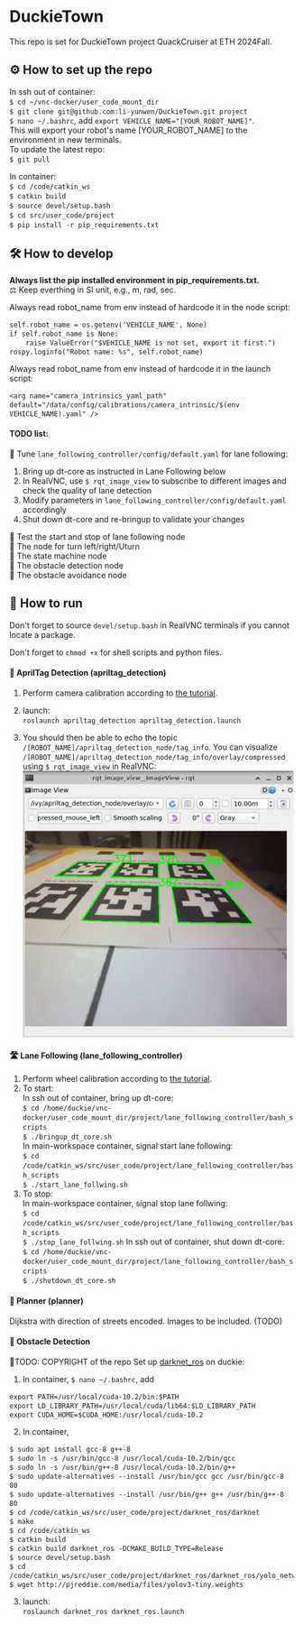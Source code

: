 # DuckieTown
This repo is set for DuckieTown project QuackCruiser at ETH 2024Fall.
## :gear: How to set up the repo
In ssh out of container:  
`$ cd ~/vnc-docker/user_code_mount_dir`  
`$ git clone git@github.com:li-yunwen/DuckieTown.git project`  
`$ nano ~/.bashrc`, add `export VEHICLE_NAME="[YOUR_ROBOT_NAME]"`.  
This will export your robot's name [YOUR_ROBOT_NAME] to the environment in new terminals.  
To update the latest repo:  
`$ git pull` 

In container:  
`$ cd /code/catkin_ws`  
`$ catkin build`  
`$ source devel/setup.bash`  
`$ cd src/user_code/project`  
`$ pip install -r pip_requirements.txt`  


## :hammer_and_wrench: How to develop
**Always list the pip installed environment in pip_requirements.txt.**  
:balance_scale: Keep everthing in SI unit, e.g., m, rad, sec.  

Always read robot_name from env instead of hardcode it in the node script:
```
self.robot_name = os.getenv('VEHICLE_NAME', None)
if self.robot_name is None:
    raise ValueError("$VEHICLE_NAME is not set, export it first.")
rospy.loginfo("Robot name: %s", self.robot_name)
```
Always read robot_name from env instead of hardcode it in the launch script:
```
<arg name="camera_intrinsics_yaml_path" default="/data/config/calibrations/camera_intrinsic/$(env VEHICLE_NAME).yaml" />
```

#### TODO list:
:black_square_button: Tune `lane_following_controller/config/default.yaml` for lane following:  
1. Bring up dt-core as instructed in Lane Following below  
2. In RealVNC, use `$ rqt_image_view` to subscribe to different images and check the quality of lane detection
3. Modify parameters in `lane_following_controller/config/default.yaml` accordingly
4. Shut down dt-core and re-bringup to validate your changes

:black_square_button: Test the start and stop of lane following node  
:black_square_button: The node for turn left/right/Uturn  
:black_square_button: The state machine node  
:black_square_button: The obstacle detection node  
:black_square_button: The obstacle avoidance node  

## :rocket: How to run  
Don't forget to source `devel/setup.bash` in RealVNC terminals if you cannot locate a package.

Don't forget to `chmod +x` for shell scripts and python files.  

#### :eyes: AprilTag Detection (apriltag_detection)
1. Perform camera calibration according to [the tutorial](https://github.com/ETHZ-DT-Class/camera-calibration-tools?tab=readme-ov-file).

2. launch:  
`roslaunch apriltag_detection apriltag_detection.launch`

3. You should then be able to echo the topic `/[ROBOT_NAME]/apriltag_detection_node/tag_info`. You can visualize `/[ROBOT_NAME]/apriltag_detection_node/tag_info/overlay/compressed` using `$ rqt_image_view` in RealVNC:  
![detecetd tags](README_asset/detected_tags.png)

#### :motorway: Lane Following (lane_following_controller)
1. Perform wheel calibration according to [the tutorial](https://docs.duckietown.com/ente/opmanual-duckiebot/operations/calibration_wheels/index.html).
2. To start:  
In ssh out of container, bring up dt-core:  
`$ cd /home/duckie/vnc-docker/user_code_mount_dir/project/lane_following_controller/bash_scripts`  
`$ ./bringup_dt_core.sh`  
In main-workspace container, signal start lane following:  
`$ cd /code/catkin_ws/src/user_code/project/lane_following_controller/bash_scripts`  
`$ ./start_lane_follwing.sh`
3. To stop:  
In main-workspace container, signal stop lane follwing:  
`$ cd /code/catkin_ws/src/user_code/project/lane_following_controller/bash_scripts`  
`$ ./stop_lane_follwing.sh`
In ssh out of container, shut down dt-core:  
`$ cd /home/duckie/vnc-docker/user_code_mount_dir/project/lane_following_controller/bash_scripts`  
`$ ./shutdown_dt_core.sh`  

#### :pencil: Planner (planner)
Dijkstra with direction of streets encoded. Images to be included. (TODO)

#### :mag_right: Obstacle Detection
:black_square_button:TODO: COPYRIGHT of the repo
Set up [darknet_ros](https://github.com/leggedrobotics/darknet_ros) on duckie:  
1. In container,
`$ nano ~/.bashrc`, add
```
export PATH=/usr/local/cuda-10.2/bin:$PATH
export LD_LIBRARY_PATH=/usr/local/cuda/lib64:$LD_LIBRARY_PATH
export CUDA_HOME=$CUDA_HOME:/usr/local/cuda-10.2
```
2. In container,
```
$ sudo apt install gcc-8 g++-8
$ sudo ln -s /usr/bin/gcc-8 /usr/local/cuda-10.2/bin/gcc 
$ sudo ln -s /usr/bin/g++-8 /usr/local/cuda-10.2/bin/g++
$ sudo update-alternatives --install /usr/bin/gcc gcc /usr/bin/gcc-8 80
$ sudo update-alternatives --install /usr/bin/g++ g++ /usr/bin/g++-8 80
$ cd /code/catkin_ws/src/user_code/project/darknet_ros/darknet
$ make
$ cd /code/catkin_ws
$ catkin build
$ catkin build darknet_ros -DCMAKE_BUILD_TYPE=Release
$ source devel/setup.bash
$ cd /code/catkin_ws/src/user_code/project/darknet_ros/darknet_ros/yolo_network_config/weights
$ wget http://pjreddie.com/media/files/yolov3-tiny.weights
```
3. launch:  
`roslaunch darknet_ros darknet_ros.launch`
